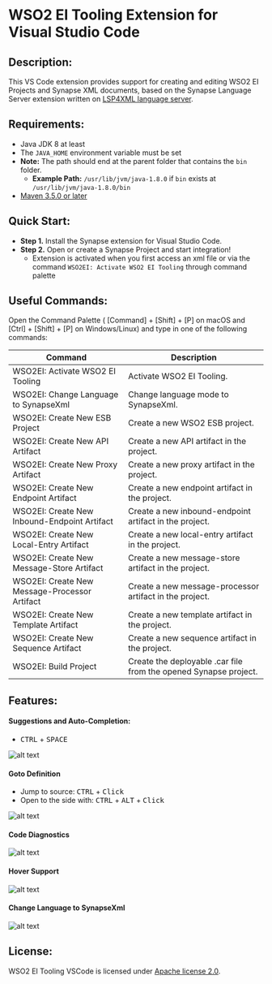 # WSO2 EI Tooling Extension for Visual Studio Code

## Description:
This VS Code extension provides support for creating and editing WSO2 EI Projects and Synapse XML documents, based on the Synapse Language Server extension written on [LSP4XML language server](https://github.com/angelozerr/lsp4xml). 

## Requirements:
- Java JDK 8 at least
- The `JAVA_HOME` environment variable must be set
- **Note:** The path should end at the parent folder that contains the `bin `folder.
    - **Example Path:** `/usr/lib/jvm/java-1.8.0` if `bin` exists at `/usr/lib/jvm/java-1.8.0/bin`
- [Maven 3.5.0 or later](https://maven.apache.org/download.cgi)

## Quick Start:
- **Step 1.** Install the Synapse extension for Visual Studio Code.
- **Step 2.** Open or create a Synapse Project and start integration!
    - Extension is activated when you first access an xml file or via the command `WSO2EI: Activate WSO2 EI Tooling` through command palette


## Useful Commands:
Open the Command Palette ( [Command] + [Shift] + [P] on macOS and [Ctrl] + [Shift] + [P] on Windows/Linux) and type in one of the following commands:

| Command  | Description |
| ------------- | ------------- | 
| WSO2EI: Activate WSO2 EI Tooling  |  Activate WSO2 EI Tooling.| 
| WSO2EI: Change Language to SynapseXml  | Change language mode to SynapseXml. | 
| WSO2EI: Create New ESB Project  | Create a new WSO2 ESB project.  | 
| WSO2EI: Create New API Artifact  | Create a new API artifact in the project.  | 
| WSO2EI: Create New Proxy Artifact | Create a new proxy artifact in the project.  | 
| WSO2EI: Create New Endpoint Artifact | Create a new endpoint artifact in the project.  | 
| WSO2EI: Create New Inbound-Endpoint Artifact | Create a new inbound-endpoint artifact in the project.  | 
| WSO2EI: Create New Local-Entry Artifact | Create a new local-entry artifact in the project.  | 
| WSO2EI: Create New Message-Store Artifact | Create a new message-store artifact in the project.  | 
| WSO2EI: Create New Message-Processor Artifact | Create a new message-processor artifact in the project.  | 
| WSO2EI: Create New Template Artifact | Create a new template artifact in the project.  | 
| WSO2EI: Create New Sequence Artifact | Create a new sequence artifact in the project.  | 
| WSO2EI: Build Project  | Create the deployable .car file from the opened Synapse project.  | 


## Features:

#### Suggestions and Auto-Completion: 
* <kbd>CTRL</kbd> + <kbd>SPACE</kbd>

![alt text](https://raw.githubusercontent.com/wso2/ei-tooling-vscode/master/vscode-plugin/docs/AutoCompletion.gif "Auto Completion")

#### Goto Definition 
* Jump to source: <kbd>CTRL</kbd> + <kbd>Click</kbd>    
* Open to the side with: <kbd>CTRL</kbd> + <kbd>ALT</kbd> + <kbd>Click</kbd>

![alt text](https://raw.githubusercontent.com/wso2/ei-tooling-vscode/master/vscode-plugin/docs/GotoDef.gif "Go to Definition")

#### Code Diagnostics
![alt text](https://raw.githubusercontent.com/wso2/ei-tooling-vscode/master/vscode-plugin/docs/Diagnostic.gif "Diagnostics")

#### Hover Support
![alt text](https://raw.githubusercontent.com/wso2/ei-tooling-vscode/master/vscode-plugin/docs/Hover.gif "Hover")

#### Change Language to SynapseXml
![alt text](https://raw.githubusercontent.com/wso2/ei-tooling-vscode/master/vscode-plugin/docs/ChangeLangtoSynapse.gif "Change Language to Synapse")

## License:

WSO2 EI Tooling VSCode is licensed under [Apache license 2.0](https://github.com/wso2/ei-tooling-vscode/blob/master/LICENSE).
